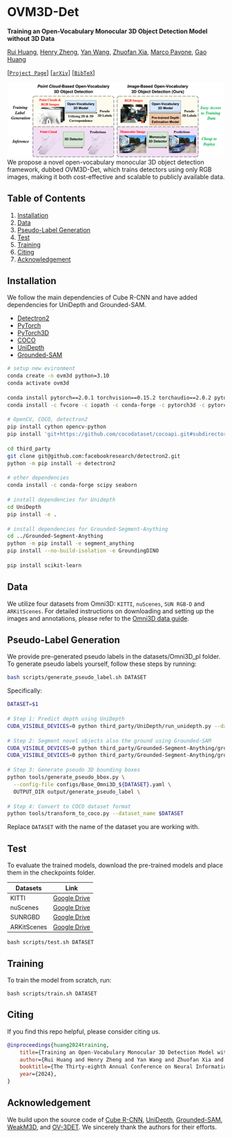 # OVM3D-Det

**Training an Open-Vocabulary Monocular 3D Object Detection Model without 3D Data**

[Rui Huang][rh], [Henry Zheng][hz], [Yan Wang][yw], [Zhuofan Xia][zx], [Marco Pavone][mp], [Gao Huang][gh]

[[`Project Page`](https://ovm3d-det.github.io/)] [[`arXiv`](https://arxiv.org/pdf/2411.15657)] [[`BibTeX`](#citing)]

![OVM3D-Det](./docs/teaser.png)
We propose a novel open-vocabulary monocular 3D object detection framework, dubbed OVM3D-Det, which trains detectors using only RGB images, making it both cost-effective and scalable to publicly available data.

## Table of Contents
1. [Installation](#installation)
2. [Data](#data)
3. [Pseudo-Label Generation](#pseudo-label-generation)
4. [Test](#test)
5. [Training](#training)
6. [Citing](#citing)
7. [Acknowledgement](#acknowledgement)

## Installation
We follow the main dependencies of Cube R-CNN and have added dependencies for UniDepth and Grounded-SAM.

- [Detectron2][d2]
- [PyTorch][pyt]
- [PyTorch3D][py3d]
- [COCO][coco]
- [UniDepth][uni]
- [Grounded-SAM][gm]

``` bash
# setup new evironment
conda create -n ovm3d python=3.10
conda activate ovm3d

conda install pytorch==2.0.1 torchvision==0.15.2 torchaudio==2.0.2 pytorch-cuda=11.8 -c pytorch -c nvidia
conda install -c fvcore -c iopath -c conda-forge -c pytorch3d -c pytorch fvcore iopath pytorch3d

# OpenCV, COCO, detectron2
pip install cython opencv-python
pip install 'git+https://github.com/cocodataset/cocoapi.git#subdirectory=PythonAPI'

cd third_party
git clone git@github.com:facebookresearch/detectron2.git
python -m pip install -e detectron2
 
# other dependencies
conda install -c conda-forge scipy seaborn

# install dependencies for Unidepth
cd UniDepth
pip install -e .

# install dependencies for Grounded-Segment-Anything
cd ../Grounded-Segment-Anything 
python -m pip install -e segment_anything
pip install --no-build-isolation -e GroundingDINO

pip install scikit-learn
```

## Data
We utilize four datasets from Omni3D: `KITTI`, `nuScenes`, `SUN RGB-D` and `ARKitScenes`. For detailed instructions on downloading and setting up the images and annotations, please refer to the [Omni3D data guide](https://github.com/facebookresearch/omni3d/blob/main/DATA.md).


## Pseudo-Label Generation
We provide pre-generated pseudo labels in the datasets/Omni3D_pl folder. To generate pseudo labels yourself, follow these steps by running:
```bash
bash scripts/generate_pseudo_label.sh DATASET
```
Specifically:

```bash
DATASET=$1

# Step 1: Predict depth using UniDepth
CUDA_VISIBLE_DEVICES=0 python third_party/UniDepth/run_unidepth.py --dataset $DATASET

# Step 2: Segment novel objects also the ground using Grounded-SAM
CUDA_VISIBLE_DEVICES=0 python third_party/Grounded-Segment-Anything/grounded_sam_detect.py --dataset $DATASET
CUDA_VISIBLE_DEVICES=0 python third_party/Grounded-Segment-Anything/grounded_sam_detect_ground.py --dataset $DATASET

# Step 3: Generate pseudo 3D bounding boxes
python tools/generate_pseudo_bbox.py \
  --config-file configs/Base_Omni3D_${DATASET}.yaml \
  OUTPUT_DIR output/generate_pseudo_label \

# Step 4: Convert to COCO dataset format
python tools/transform_to_coco.py --dataset_name $DATASET
```
Replace `DATASET` with the name of the dataset you are working with.


## Test
To evaluate the trained models, download the pre-trained models and place them in the checkpoints folder.

|Datasets|Link|
|-----|------|
|KITTI|[Google Drive][kitti]|
|nuScenes|[Google Drive][nuscenes]|
|SUNRGBD|[Google Drive][sunrgbd]|
|ARKitScenes|[Google Drive][arkit]|

```
bash scripts/test.sh DATASET
```


## Training
To train the model from scratch, run:
```
bash scripts/train.sh DATASET
```



## Citing
If you find this repo helpful, please consider citing us.
```BibTeX
@inproceedings{huang2024training,
    title={Training an Open-Vocabulary Monocular 3D Detection Model without 3D Data},
    author={Rui Huang and Henry Zheng and Yan Wang and Zhuofan Xia and Marco Pavone and Gao Huang},
    booktitle={The Thirty-eighth Annual Conference on Neural Information Processing Systems},
    year={2024},
}
```


## Acknowledgement
We build upon the source code of [Cube R-CNN][cube], [UniDepth][uni], [Grounded-SAM][gm], [WeakM3D][wm], and [OV-3DET][ov3det]. We sincerely thank the authors for their efforts.


[rh]: https://scholar.google.com/citations?user=ieN4b1QAAAAJ&hl=zh-CN&oi=sra
[hz]: https://scholar.google.com/citations?user=gZCggycAAAAJ&hl=en
[yw]: https://research.nvidia.com/labs/avg/author/yan-wang/
[zx]: https://www.zhuofanxia.xyz/
[mp]: https://profiles.stanford.edu/marco-pavone
[gh]: https://www.gaohuang.net/
[d2]: https://github.com/facebookresearch/detectron2
[py3d]: https://github.com/facebookresearch/pytorch3d
[pyt]: https://pytorch.org/
[coco]: https://cocodataset.org/
[cube]: https://github.com/facebookresearch/omni3d
[uni]: https://github.com/lpiccinelli-eth/UniDepth
[gm]: https://github.com/IDEA-Research/Grounded-Segment-Anything
[wm]: https://github.com/SPengLiang/WeakM3D
[ov3det]: https://github.com/lyhdet/OV-3DET
[kitti]: https://drive.google.com/drive/folders/1qccl9FOU-0mTxMJ_SeGX06xrPeurAZe-?usp=drive_link
[nuscenes]: https://drive.google.com/drive/folders/1d0PF-rDbl7xryRXdOc-io73zvQXI5_8B?usp=drive_link
[sunrgbd]: https://drive.google.com/drive/folders/1Iuzn6nvC2Lw4626hyM5dCsR9Cdes9bwX?usp=drive_link
[arkit]: https://drive.google.com/drive/folders/1vtsiIuYF0hEY2kI8pjNalPcJkgpJQmH0?usp=drive_link